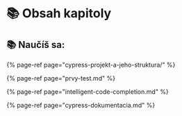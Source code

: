 # 📚 Obsah kapitoly

## 📚 Naučíš sa:

{% page-ref page="cypress-projekt-a-jeho-struktura/" %}

{% page-ref page="prvy-test.md" %}

{% page-ref page="intelligent-code-completion.md" %}

{% page-ref page="cypress-dokumentacia.md" %}

